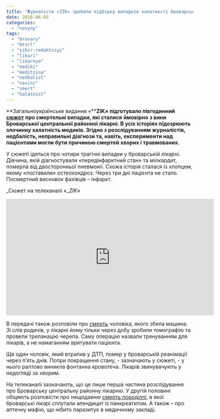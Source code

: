 ```yaml
---
title: "Журналісти «ZIK» зробили підбірку випадків халатності броварських лікарів. ВІДЕОСЮЖЕТ"
date: 2016-06-03
categories: 
  - "novyny"
tags: 
  - "brovary"
  - "btsrl"
  - "vibir-redaktsiyi"
  - "likari"
  - "likarnya"
  - "mediki"
  - "meditsina"
  - "nedbalist"
  - "novini"
  - "smert"
  - "halatnist"
---
```


**Загальноукраїнське видання «****ZIK» підготувало півгодинний** [**сюжет**](http://zik.ua/tv/video/38265) **про смертельні випадки, які сталися** **ймовірно** **з вини Броварської центральної районної лікарні. В усіх історіях підозрюють злочинну халатність медиків. Згідно з розслідуванням журналістів, недбалість, неправильні діагнози та, навіть, експерименти над пацієнтами могли бути причиною смертей хворих і травмованих.**

У сюжеті ідеться про чотири трагічні випадки у броварській лікарні. Дівчина, якій діагностували «передінфарктний стан» та міокардит, померла від двосторонньої пневмонії. Схожа історія сталася із хлопцем, якому «поставили» остеохондроз. Через три дні пацієнта не стало. Посмертний висновок фахівців – інфаркт.

_Сюжет на телеканалі «__ZIK»_

<iframe src="https://www.youtube.com/embed/VG9fDa2zrm4" width="560" height="315" frameborder="0" allowfullscreen="allowfullscreen"></iframe>

В передачі також розповіли про [смерть](https://mpz.brovary.org/rodychi-pokijnogo-39-litnogo-cholovika-zvynuvachuyut-brovarskyh-likariv-u-sluzhbovij-nedbalosti/) чоловіка, якого збила машина. Зі слів родичів, у лікарні йому тільки через добу зробили томографію та провели трепанацію черепа. Саму операцію назвали тренуванням для лікарів, а не намаганням врятувати пацієнта.

Ще один чоловік, який втрапив у ДТП, помер у броварській реанімації через п’ять днів. Попри покращення стану, - зазначають у сюжеті, - у нього раптово виникла фонтанна кровотеча. Лікарів звинувачують у недогляді за хворим.

На телеканалі зазначають, що це лише перша частина розслідування про Броварську центральну районну лікарню. У другій половині обіцяють розповісти про нещодавню [смерть породіллі](https://mpz.brovary.org/smert-porodilli-brovarski-likari-splutaly-apendytsyt-iz-pankreatytom/), в якої броварські лікарі сплутали апендицит із панкреатитом. А також – про аптечну мафію, що нібито паразитує в медичному закладі.
